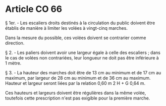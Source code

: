 # Article CO 66

§ 1er. - Les escaliers droits destinés à la circulation du public doivent être établis de manière à limiter les volées à vingt-cinq marches.

Dans la mesure du possible, ces volées doivent se contrarier comme direction.

§ 2. - Les paliers doivent avoir une largeur égale à celle des escaliers ; dans le cas de volées non contrariées, leur longueur ne doit pas être inférieure à 1 mètre.

§ 3. - La hauteur des marches doit être de 13 cm au minimum et de 17 cm au maximum, par largeur de 28 cm au minimum et de 36 cm au maximum. Hauteur et largeur seront liées par la relation 0,60 m  2 H + G  0,64 m.

Ces hauteurs et largeurs doivent être régulières dans la même volée, toutefois cette prescription n'est pas exigible pour la première marche.
